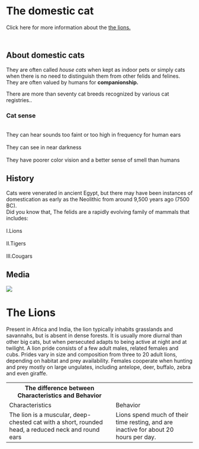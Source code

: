 <!DOCTYPE html>
<html>
  <b><h1> The domestic cat </h1></b>
  <body> Click here for more information about the <u><a href= "#bottom"> the lions. </a></u> </body>  
  <h2><br> <b> About domestic cats </b></br> </h2>
<p>They are often called <i>house cats</i> when kept as indoor pets or simply cats when there is no need to distinguish
    them from other felids and felines. They are often valued by humans for <b> companionship.</b></p>
    <p>There are more than seventy cat breeds recognized by various cat registries..</p>
<h3> Cat sense </h3>
<p> <br>They can hear sounds too faint or too high in frequency for human ears</br>
  <br>They can see in near darkness</br>
  <br>They have poorer color vision and a better sense of smell than humans</br></p>
  <h2> History </h2>
  <p>Cats were venerated in ancient Egypt, but there may have been instances of domestication as early as the
Neolithic from around 9,500 years ago (7500 BC). 
  <br>Did you know that, The felids are a rapidly evolving family of mammals that includes:</br>
  <br> I.Lions</br>
  <br> II.Tigers</br>
  <br> III.Cougars</br></p>
<h2> Media</h2>
<img src="https://thumbs-prod.si-cdn.com/FfPjZYS33IDPV7CIe6TxkP6hBLo=/800x600/filters:no_upscale()/https://public-media.smithsonianmag.com/filer/cat-with-yarn631.jpg">
<h1> The Lions</h1>  
<p>Present in Africa and India, the lion typically inhabits grasslands and savannahs, but is absent in dense forests.
It is usually more diurnal than other big cats, but when persecuted adapts to being active at night and at
twilight. A lion pride consists of a few adult males, related females and cubs. Prides vary in size and
composition from three to 20 adult lions, depending on habitat and prey availability. Females cooperate when
hunting and prey mostly on large ungulates, including antelope, deer, buffalo, zebra and even giraffe.</p>
<table>
  <th>The difference between Characteristics and Behavior</th>
    <tr>
        <td> Characteristics</td>
        <td>Behavior</td>
    </tr>
<tr>
  <td>The lion is a muscular, deep-chested cat with a short,
    rounded head, a reduced neck and round ears </td>
  <td>Lions spend much of their time resting, and are
    inactive for about 20 hours per day.</td>
